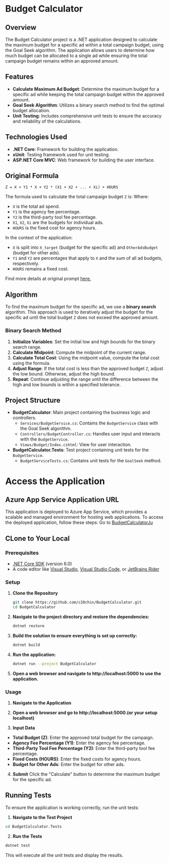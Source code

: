 # Budget Calculator

## Overview

The Budget Calculator project is a .NET application designed to calculate the maximum budget for a specific ad within a total campaign budget, using the Goal Seek algorithm. The application allows users to determine how much budget can be allocated to a single ad while ensuring the total campaign budget remains within an approved amount.

## Features

- **Calculate Maximum Ad Budget**: Determine the maximum budget for a specific ad while keeping the total campaign budget within the approved amount.
- **Goal Seek Algorithm**: Utilizes a binary search method to find the optimal budget allocation.
- **Unit Testing**: Includes comprehensive unit tests to ensure the accuracy and reliability of the calculations.

## Technologies Used

- **.NET Core**: Framework for building the application.
- **xUnit**: Testing framework used for unit testing.
- **ASP.NET Core MVC**: Web framework for building the user interface.

## Original Formula

```
Z = X + Y1 * X + Y2 * (X1 + X2 + ... + Xi) + HOURS
```

The formula used to calculate the total campaign budget `Z` is:
Where:

- `X` is the total ad spend.
- `Y1` is the agency fee percentage.
- `Y2` is the third-party tool fee percentage.
- `X1`, `X2`, `Xi` are the budgets for individual ads.
- `HOURS` is the fixed cost for agency hours.

In the context of the application:

- `X` is split into `X_target` (budget for the specific ad) and `OtherAdsBudget` (budget for other ads).
- `Y1` and `Y2` are percentages that apply to `X` and the sum of all ad budgets, respectively.
- `HOURS` remains a fixed cost.

Find more details at original prompt [here.](https://gist.githubusercontent.com/stasyess/3993a26c58b26ed36300ca4ed359eb06/raw/e02e2503226009f87e8ffecd846dbb1dc8b523e7/Assignment.txt)

## Algorithm

To find the maximum budget for the specific ad, we use a **binary search** algorithm. This approach is used to iteratively adjust the budget for the specific ad until the total budget `Z` does not exceed the approved amount.

### Binary Search Method

1. **Initialize Variables**: Set the initial low and high bounds for the binary search range.
2. **Calculate Midpoint**: Compute the midpoint of the current range.
3. **Calculate Total Cost**: Using the midpoint value, compute the total cost using the formula.
4. **Adjust Range**: If the total cost is less than the approved budget `Z`, adjust the low bound. Otherwise, adjust the high bound.
5. **Repeat**: Continue adjusting the range until the difference between the high and low bounds is within a specified tolerance.

## Project Structure

- **BudgetCalculator**: Main project containing the business logic and controllers.
  - `Services/BudgetService.cs`: Contains the `BudgetService` class with the Goal Seek algorithm.
  - `Controllers/BudgetController.cs`: Handles user input and interacts with the `BudgetService`.
  - `Views/Budget/Index.cshtml`: View for user interaction.
- **BudgetCalculator.Tests**: Test project containing unit tests for the `BudgetService`.
  - `BudgetServiceTests.cs`: Contains unit tests for the `GoalSeek` method.

# Access the Application

## Azure App Service Application URL

This application is deployed to Azure App Service, which provides a scalable and managed environment for hosting web applications.
To access the deployed application, follow these steps:
Go to [BudgetCalculatorJu](https://budgetcalculatorju.azurewebsites.net/)

## CLone to Your Local

### Prerequisites

- [.NET Core SDK](https://dotnet.microsoft.com/download) (version 6.0)
- A code editor like [Visual Studio](https://visualstudio.microsoft.com/), [Visual Studio Code](https://code.visualstudio.com/), or [JetBrains Rider](https://www.jetbrains.com/rider/)

### Setup

1. **Clone the Repository**

   ```bash
   git clone https://github.com/c20chin/BudgetCalculator.git
   cd BudgetCalculator
   ```

2. **Navigate to the project directory and restore the dependencies:**

   ```bash
   dotnet restore
   ```

3. **Build the solution to ensure everything is set up correctly:**

   ```bash
   dotnet build
   ```

4. **Run the application:**

   ```bash
   dotnet run --project BudgetCalculator
   ```

5. **Open a web browser and navigate to http://localhost:5000 to use the application.**

### Usage

1. **Navigate to the Application**

2. **Open a web browser and go to http://localhost:5000.(or your setup localhost)**

3. **Input Data**

- **Total Budget (Z)**: Enter the approved total budget for the campaign.
- **Agency Fee Percentage (Y1)**: Enter the agency fee percentage.
- **Third-Party Tool Fee Percentage (Y2)**: Enter the third-party tool fee percentage.
- **Fixed Costs (HOURS)**: Enter the fixed costs for agency hours.
- **Budget for Other Ads**: Enter the budget for other ads.

4. **Submit**
   Click the "Calculate" button to determine the maximum budget for the specific ad.

## Running Tests

To ensure the application is working correctly, run the unit tests:

1. **Navigate to the Test Project**

```bash
cd BudgetCalculator.Tests
```

2. **Run the Tests**

```bash
dotnet test
```

This will execute all the unit tests and display the results.
